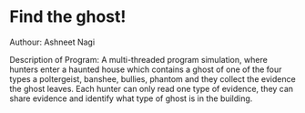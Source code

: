 # Find the ghost!
Authour: Ashneet Nagi

Description of Program: A multi-threaded program simulation, where hunters enter a haunted house which contains a ghost of one of the four types a
                        poltergeist, banshee, bullies, phantom and they collect the evidence the ghost leaves. Each hunter can only read
                        one type of evidence, they can share evidence and identify what type of ghost is in the building.
